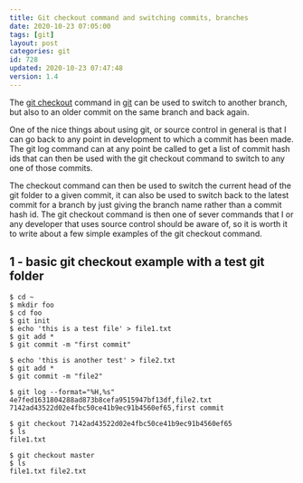 ```yaml
---
title: Git checkout command and switching commits, branches
date: 2020-10-23 07:05:00
tags: [git]
layout: post
categories: git
id: 728
updated: 2020-10-23 07:47:48
version: 1.4
---
```


The [git checkout](https://git-scm.com/docs/git-checkout) command in [git](https://git-scm.com/) can be used to switch to another branch, but also to an older commit on the same branch and back again.

One of the nice things about using git, or source control in general is that I can go back to any point in development to which a commit has been made. The git log command can at any point be called to get a list of commit hash ids that can then be used with the git checkout command to switch to any one of those commits.

The checkout command can then be used to switch the current head of the git folder to a given commit, it can also be used to switch back to the latest commit for a branch by just giving the branch name rather than a commit hash id. The git checkout command is then one of sever commands that I or any developer that uses source control should be aware of, so it is worth it to write about a few simple examples of the git checkout command.

<!-- more -->

## 1 - basic git checkout example with a test git folder

```
$ cd ~
$ mkdir foo
$ cd foo
$ git init
$ echo 'this is a test file' > file1.txt
$ git add *
$ git commit -m "first commit"
```


```
$ echo 'this is another test' > file2.txt
$ git add *
$ git commit -m "file2"
```

```
$ git log --format="%H,%s"
4e7fed1631804288ad873b8cefa9515947bf13df,file2.txt
7142ad43522d02e4fbc50ce41b9ec91b4560ef65,first commit
```

```
$ git checkout 7142ad43522d02e4fbc50ce41b9ec91b4560ef65
$ ls
file1.txt
```

```
$ git checkout master
$ ls
file1.txt file2.txt
```
